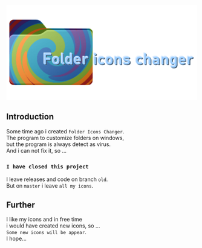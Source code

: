 ![Logo](./Logo.png)

## Introduction

Some time ago i created `Folder Icons Changer`.\
The program to customize folders on windows,\
but the program is always detect as virus.\
And i can not fix it, so ...

### `I have closed this project`

I leave releases and code on branch `old`.\
But on `master` i leave `all my icons`.

## Further

I like my icons and in free time\
i would have created new icons, so ...\
`Some new icons will be appear`.\
I hope...
